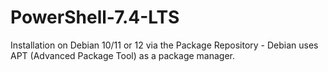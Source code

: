 # PowerShell-7.4-LTS
Installation on Debian 10/11 or 12 via the Package Repository - Debian uses APT (Advanced Package Tool) as a package manager.
